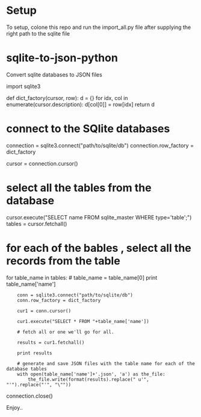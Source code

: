 # Setup
To setup, colone this repo and run  the import_all.py file after supplying the right path to the sqlite file 

# sqlite-to-json-python
Convert sqlite databases to JSON files

import sqlite3
 
def dict_factory(cursor, row):
    d = {}
    for idx, col in enumerate(cursor.description):
        d[col[0]] = row[idx]
    return d

# connect to the SQlite databases
connection = sqlite3.connect("path/to/sqlite/db")
connection.row_factory = dict_factory
 
cursor = connection.cursor()

# select all the tables from the database
cursor.execute("SELECT name FROM sqlite_master WHERE type='table';")
tables = cursor.fetchall()
# for each of the bables , select all the records from the table
for table_name in tables:
		# table_name = table_name[0]
		print table_name['name']
		    

		conn = sqlite3.connect("path/to/sqlite/db")
		conn.row_factory = dict_factory
		 
		cur1 = conn.cursor()
		 
		cur1.execute("SELECT * FROM "+table_name['name'])
		 
		# fetch all or one we'll go for all.
		 
		results = cur1.fetchall()
		 
		print results

		# generate and save JSON files with the table name for each of the database tables
		with open(table_name['name']+'.json', 'a') as the_file:
		    the_file.write(format(results).replace(" u'", "'").replace("'", "\""))

connection.close()


Enjoy..
